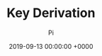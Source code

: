 ---
title: Key	Derivation
date: 2019-09-13 00:00:00 +0000
layout: 'post'
permalink: "/crypto/038.html"
author: 'Pi'
tags: []

---
